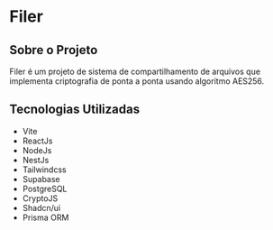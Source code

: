 # Filer

## Sobre o Projeto

Filer é um projeto de sistema de compartilhamento de arquivos que implementa criptografia de ponta a ponta usando algoritmo AES256.

## Tecnologias Utilizadas

- Vite
- ReactJs
- NodeJs
- NestJs
- Tailwindcss
- Supabase
- PostgreSQL
- CryptoJS
- Shadcn/ui
- Prisma ORM
